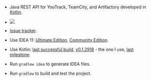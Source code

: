 
* Java REST API for YouTrack, TeamCity, and Artifactory developed in [Kotlin](http://confluence.jetbrains.net/display/Kotlin).

* <a href="http://evgeny-goldin.org/teamcity/viewType.html?buildTypeId=bt54&tab=buildTypeStatusDiv&guest=1"><img src="http://evgeny-goldin.org/teamcity/app/rest/builds/buildType:(id:bt54)/statusIcon"/></a>

* [Issue tracker](http://evgeny-goldin.org/youtrack/issues/rest).

* Use IDEA 11: [Ultimate Edition](http://download.jetbrains.com/idea/ideaIU-11.1.2.exe), [Community Edition](http://download.jetbrains.com/idea/ideaIC-11.1.2.exe).

* Use Kotlin: [last successful build](http://teamcity.jetbrains.com/viewLog.html?buildTypeId=bt345&buildId=lastSuccessful&tab=artifacts&guest=1),
              [v0.1.2918](http://teamcity.jetbrains.com/viewLog.html?buildTypeId=bt345&buildId=67303&tab=artifacts&guest=1) - the one I use,
              [last milestone](http://teamcity.jetbrains.com/viewLog.html?buildTypeId=bt345&buildId=lastPinned&tab=artifacts&guest=1).

* Run `gradlew idea` to generate IDEA files.

* Run `gradlew` to build and test the project.
